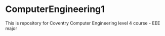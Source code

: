 # ComputerEngineering1
This is repository for Coventry Computer Engineering level 4 course - EEE major
